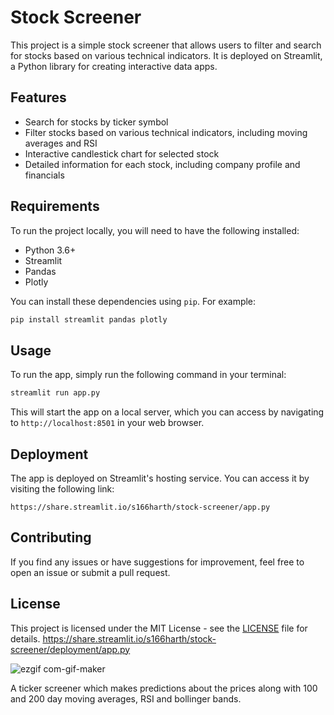 

# Stock Screener

This project is a simple stock screener that allows users to filter and search for stocks based on various technical indicators. It is deployed on Streamlit, a Python library for creating interactive data apps.

## Features

- Search for stocks by ticker symbol
- Filter stocks based on various technical indicators, including moving averages and RSI
- Interactive candlestick chart for selected stock
- Detailed information for each stock, including company profile and financials

## Requirements

To run the project locally, you will need to have the following installed:

- Python 3.6+
- Streamlit
- Pandas
- Plotly

You can install these dependencies using `pip`. For example:

```bash
pip install streamlit pandas plotly
```

## Usage

To run the app, simply run the following command in your terminal:

```bash
streamlit run app.py
```

This will start the app on a local server, which you can access by navigating to `http://localhost:8501` in your web browser.

## Deployment

The app is deployed on Streamlit's hosting service. You can access it by visiting the following link:

```text
https://share.streamlit.io/s166harth/stock-screener/app.py
```

## Contributing

If you find any issues or have suggestions for improvement, feel free to open an issue or submit a pull request.

## License

This project is licensed under the MIT License - see the [LICENSE](LICENSE) file for details.
https://share.streamlit.io/s166harth/stock-screener/deployment/app.py

![ezgif com-gif-maker](https://user-images.githubusercontent.com/56957437/158430160-a58ee196-5303-445a-a0af-b0f38856c025.gif)

A ticker screener which makes predictions about the prices along with 100 and 200 day moving averages, RSI and bollinger bands.
